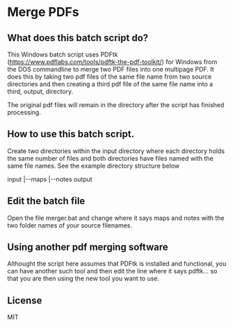 # Merge PDFs

## What does this batch script do?

This Windows batch script uses PDFtk (https://www.pdflabs.com/tools/pdftk-the-pdf-toolkit/) for Windows from the DOS commandline to merge two PDF files into one multipage PDF. It does this by taking two pdf files of the same file name from two source directories and then creating a third pdf file of the same file name into a third, output, directory.

The original pdf files will remain in the directory after the script has finished processing. 

## How to use this batch script.

Create two directories within the input directory where each directory holds the same number of files and both directories have files named with the same file names. See the example directory structure below

input
|--maps
|--notes
output

## Edit the batch file
Open the file merger.bat and change where it says maps and notes with the two folder names of your source filenames.

## Using another pdf merging software
Althought the script here assumes that PDFtk is installed and functional, you can have another such tool and then edit the line where it says pdftk... so that you are then using the new tool you want to use.

## License
MIT